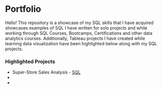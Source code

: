 # Portfolio

Hello! This repository is a showcase of my SQL skills that I have acquired showcases examples of SQL I have written for solo projects and while working through SQL Courses, Bootcamps, Certifications and other data analytics courses. Additionally, Tableau projects I have created while learning data visualization have been highlighted below along with my SQL projects. 

### Highlighted Projects

* Super-Store Sales Analysis - [SQL](https://github.com/SabastianMoselle/SQL-Portfolio/blob/main/Superstore_Dateset)
*
*
